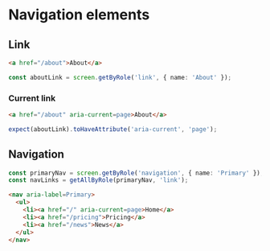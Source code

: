 # Navigation elements

## Link

```html
<a href="/about">About</a>
```

```ts
const aboutLink = screen.getByRole('link', { name: 'About' });
```

### Current link

```html
<a href="/about" aria-current=page>About</a>
```

```ts
expect(aboutLink).toHaveAttribute('aria-current', 'page');
```

## Navigation

```ts
const primaryNav = screen.getByRole('navigation', { name: 'Primary' });
const navLinks = getAllByRole(primaryNav, 'link');
```

```html
<nav aria-label=Primary>
  <ul>
    <li><a href="/" aria-current=page>Home</a>
    <li><a href="/pricing">Pricing</a>
    <li><a href="/news">News</a>
  </ul>
</nav>
```
